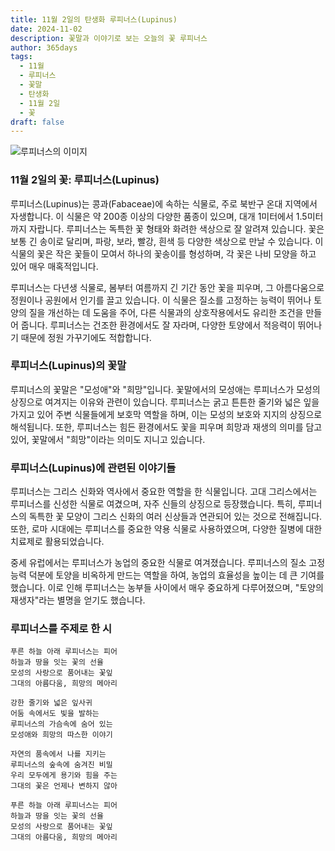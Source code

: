 ```yaml
---
title: 11월 2일의 탄생화 루피너스(Lupinus)
date: 2024-11-02
description: 꽃말과 이야기로 보는 오늘의 꽃 루피너스
author: 365days
tags:
  - 11월
  - 루피너스
  - 꽃말
  - 탄생화
  - 11월 2일
  - 꽃
draft: false
---
```



![루피너스의 이미지](https://cdn.pixabay.com/photo/2019/10/29/08/38/grass-4586431_640.jpg#center)


### 11월 2일의 꽃: 루피너스(Lupinus)

루피너스(Lupinus)는 콩과(Fabaceae)에 속하는 식물로, 주로 북반구 온대 지역에서 자생합니다. 이 식물은 약 200종 이상의 다양한 품종이 있으며, 대개 1미터에서 1.5미터까지 자랍니다. 루피너스는 독특한 꽃 형태와 화려한 색상으로 잘 알려져 있습니다. 꽃은 보통 긴 송이로 달리며, 파랑, 보라, 빨강, 흰색 등 다양한 색상으로 만날 수 있습니다. 이 식물의 꽃은 작은 꽃들이 모여서 하나의 꽃송이를 형성하며, 각 꽃은 나비 모양을 하고 있어 매우 매혹적입니다.

루피너스는 다년생 식물로, 봄부터 여름까지 긴 기간 동안 꽃을 피우며, 그 아름다움으로 정원이나 공원에서 인기를 끌고 있습니다. 이 식물은 질소를 고정하는 능력이 뛰어나 토양의 질을 개선하는 데 도움을 주어, 다른 식물과의 상호작용에서도 유리한 조건을 만들어 줍니다. 루피너스는 건조한 환경에서도 잘 자라며, 다양한 토양에서 적응력이 뛰어나기 때문에 정원 가꾸기에도 적합합니다.

### 루피너스(Lupinus)의 꽃말

루피너스의 꽃말은 "모성애"와 "희망"입니다. 꽃말에서의 모성애는 루피너스가 모성의 상징으로 여겨지는 이유와 관련이 있습니다. 루피너스는 굵고 튼튼한 줄기와 넓은 잎을 가지고 있어 주변 식물들에게 보호막 역할을 하며, 이는 모성의 보호와 지지의 상징으로 해석됩니다. 또한, 루피너스는 힘든 환경에서도 꽃을 피우며 희망과 재생의 의미를 담고 있어, 꽃말에서 "희망"이라는 의미도 지니고 있습니다.

### 루피너스(Lupinus)에 관련된 이야기들

루피너스는 그리스 신화와 역사에서 중요한 역할을 한 식물입니다. 고대 그리스에서는 루피너스를 신성한 식물로 여겼으며, 자주 신들의 상징으로 등장했습니다. 특히, 루피너스의 독특한 꽃 모양이 그리스 신화의 여러 신상들과 연관되어 있는 것으로 전해집니다. 또한, 로마 시대에는 루피너스를 중요한 약용 식물로 사용하였으며, 다양한 질병에 대한 치료제로 활용되었습니다.

중세 유럽에서는 루피너스가 농업의 중요한 식물로 여겨졌습니다. 루피너스의 질소 고정 능력 덕분에 토양을 비옥하게 만드는 역할을 하여, 농업의 효율성을 높이는 데 큰 기여를 했습니다. 이로 인해 루피너스는 농부들 사이에서 매우 중요하게 다루어졌으며, "토양의 재생자"라는 별명을 얻기도 했습니다.

### 루피너스를 주제로 한 시

	푸른 하늘 아래 루피너스는 피어
	하늘과 땅을 잇는 꽃의 선율
	모성의 사랑으로 품어내는 꽃잎
	그대의 아름다움, 희망의 메아리
	
	강한 줄기와 넓은 잎사귀
	어둠 속에서도 빛을 발하는
	루피너스의 가슴속에 숨어 있는
	모성애와 희망의 따스한 이야기
	
	자연의 품속에서 나를 지키는
	루피너스의 숲속에 숨겨진 비밀
	우리 모두에게 용기와 힘을 주는
	그대의 꽃은 언제나 변하지 않아
	
	푸른 하늘 아래 루피너스는 피어
	하늘과 땅을 잇는 꽃의 선율
	모성의 사랑으로 품어내는 꽃잎
	그대의 아름다움, 희망의 메아리